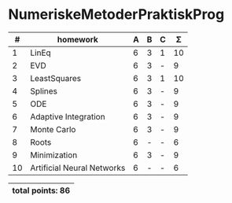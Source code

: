 # NumeriskeMetoderPraktiskProg
| #  |    homework                   | A | B | C | Σ   |
| -- | ----------------------------- | - | - | - | --- |
| 1  | LinEq                         | 6 | 3 | 1 | 10  |
| 2  | EVD                           | 6 | 3 | - |  9  |
| 3  | LeastSquares                  | 6 | 3 | 1 | 10  |
| 4  | Splines                       | 6 | 3 | - |  9  |
| 5  | ODE                           | 6 | 3 | - |  9  |
| 6  | Adaptive Integration          | 6 | 3 | - |  9  |
| 7  | Monte Carlo                   | 6 | 3 | - |  9  |
| 8  | Roots                         | 6 | - | - |  6  |
| 9  | Minimization                  | 6 | 3 | - |  9  |
| 10 | Artificial Neural Networks    | 6 | - | - |  6  |
 

|                    total points: 86  |
| ------------------------------------ |
